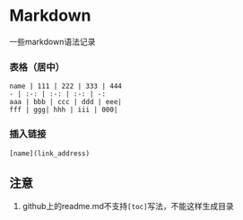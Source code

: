 # Markdown
一些markdown语法记录

### 表格（居中）
```
name | 111 | 222 | 333 | 444
- | :-: | :-: | :-: | -:
aaa | bbb | ccc | ddd | eee| 
fff | ggg| hhh | iii | 000|
```
### 插入链接
```
[name](link_address)
```
## 注意
1. github上的readme.md不支持`[toc]`写法，不能这样生成目录
